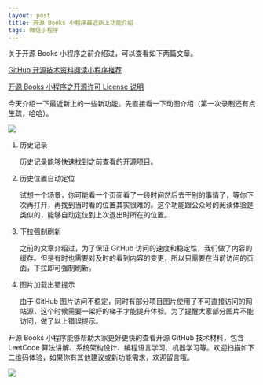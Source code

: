 ```yaml
---
layout: post
title: 开源 Books 小程序最近新上功能介绍
tags: 微信小程序
---
```


关于开源  Books 小程序之前介绍过，可以查看如下两篇文章。

[GitHub 开源技术资料阅读小程序推荐](https://mp.weixin.qq.com/s?__biz=MzAwMzE5NzM2Nw==&mid=2247484210&idx=1&sn=c3558ea952f6a69fe503a5de69a47a0e&chksm=9b3f93eaac481afc422630e81b11ba86768e362a60f3e73d224af94edaaee573415fab50787c&token=683182160&lang=zh_CN#rd)

[开源 Books 小程序之开源许可 License 说明](https://mp.weixin.qq.com/s?__biz=MzAwMzE5NzM2Nw==&mid=2247484240&idx=1&sn=b63474fc92a4a262a600a53a29756639&chksm=9b3f9388ac481a9ecd2d4d1c47912d9e61a113d9e50d568e9356504f5d1eb60a399862eea95f&token=683182160&lang=zh_CN#rd)

今天介绍一下最近新上的一些新功能。先直接看一下动图介绍（第一次录制还有点生疏，哈哈）。

![](https://raw.githubusercontent.com/ZhuPeng/pic/master/mac_github_images/open.source.books.feature.intro.gif)

1. 历史记录

   历史记录能够快速找到之前查看的开源项目。

2. 历史位置自动定位

   试想一个场景，你可能看一个页面看了一段时间然后去干别的事情了，等你下次再打开，再找到当时看的位置其实很难的。这个功能跟公众号的阅读体验是类似的，能够自动定位到上次退出时所在的位置。

3. 下拉强制刷新

   之前的文章介绍过，为了保证 GitHub 访问的速度和稳定性，我们做了内容的缓存。但是有时也需要对及时的看到内容的变更，所以只需要在当前访问的页面，下拉即可强制刷新。

4. 图片加载出错提示

   由于 GitHub 图片访问不稳定，同时有部分项目图片使用了不可直接访问的网站源，这个时候需要一架好的梯子才能提升体验。为了提醒大家部分图片不能访问，做了以上错误提示。

开源 Books 小程序能够帮助大家更好更快的查看开源 GitHub 技术材料，包含 LeetCode 算法讲解、系统架构设计、编程语言学习、机器学习等。欢迎扫描如下二维码体验，如果你有其他建议或新功能需求，欢迎留言哦。

![](https://7465-test-3c9b5e-1258459492.tcb.qcloud.la/qrcode.jpg)

